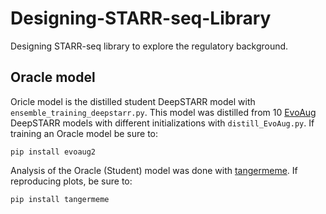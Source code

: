 # Designing-STARR-seq-Library
Designing STARR-seq library to explore the regulatory background. 

## Oracle model 
Oricle model is the distilled student DeepSTARR model with `ensemble_training_deepstarr.py`. This model was distilled from 10 [EvoAug](https://github.com/aduranu/evoaug) DeepSTARR models with different initializations with `distill_EvoAug.py`. 
If training an Oracle model be sure to:
```
pip install evoaug2
```

Analysis of the Oracle (Student) model was done with [tangermeme](https://github.com/jmschrei/tangermeme). If reproducing plots, be sure to:
```
pip install tangermeme
```


